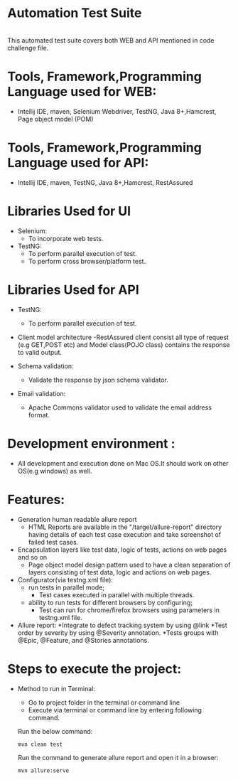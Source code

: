 # Automation Test Suite

<br/>This automated test suite covers both WEB and API mentioned in code challenge file.

# Tools, Framework,Programming Language used for WEB: 
   * Intellij IDE, maven, Selenium Webdriver, TestNG, Java 8+,Hamcrest, Page object model (POM)
   
# Tools, Framework,Programming Language used for API: 
   * Intellij IDE, maven, TestNG, Java 8+,Hamcrest, RestAssured
      
# Libraries Used for UI
* Selenium:
    * To incorporate web tests.
* TestNG:
    * To perform parallel execution of test.
    * To perform cross browser/platform test.

# Libraries Used for API
* TestNG:
    * To perform parallel execution of test.
    
* Client model architecture
    -RestAssured client consist all type of request (e.g GET,POST etc) and Model class(POJO class) contains the response to valid output.
    
* Schema validation:
  *  Validate the response by json schema validator.
  
* Email validation:  
  * Apache Commons validator used to validate the email address format.
  
# Development environment : 
   * All development and execution done on Mac OS.It should work on other OS(e.g windows) as well. 
 
# Features:
* Generation human readable allure report
    - HTML Reports are available in the "/target/allure-report" directory having details of each test case execution 
    and take screenshot of failed test cases.
* Encapsulation layers like test data, logic of tests, actions on web pages and so on
    - Page object model design pattern used to have a clean separation of layers consisting of test data, logic
    and actions on web pages.
* Configurator(via testng.xml file):
  * run tests in parallel mode;
    - Test cases executed in parallel with multiple threads.
  * ability to run tests for different browsers by configuring;
    - Test can run for chrome/firefox browsers using parameters in testng.xml file.
* Allure report: 
  *Integrate to defect tracking system by using @link
  *Test order by severity by using @Severity annotation.
  *Tests groups with @Epic, @Feature, and @Stories annotations.

# Steps to execute the project:
* Method to run in Terminal:
    * Go to project folder in the terminal or command line
    * Execute via terminal or command line by entering following command.
    
    Run the below command:
    ```
    mvn clean test
    ``` 
    Run the command to generate allure report and open it in a browser: 
    ```bash
    mvn allure:serve
    ```
  